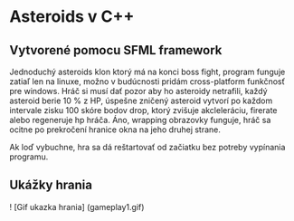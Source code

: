 # Asteroids v C++

## Vytvorené pomocu SFML framework

Jednoduchý asteroids klon ktorý má na konci boss fight, program funguje zatiaľ len na linuxe,
možno v budúcnosti pridám cross-platform funkčnosť pre windows. Hráč si musí dať pozor aby ho asteroidy netrafili, každý asteroid berie 10 % z HP, úspešne zničený asteroid vytvorí po každom intervale zisku 100 skóre bodov drop, ktorý zvišuje akcleleráciu, firerate alebo regeneruje hp hráča. Áno, wrapping obrazovky funguje, hráč sa ocitne po prekročení hranice okna na jeho druhej strane.

Ak loď vybuchne, hra sa dá reštartovať od začiatku bez potreby vypínania programu.

## Ukážky hrania

! [Gif ukazka hrania] (gameplay1.gif)

